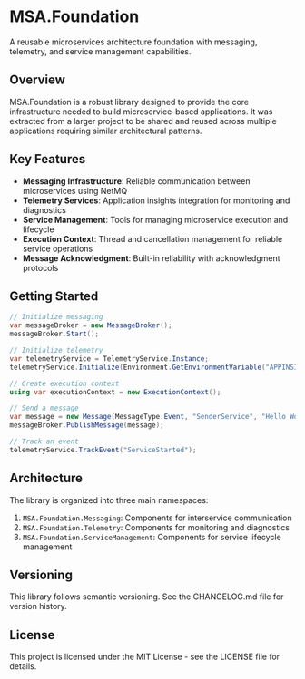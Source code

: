 # MSA.Foundation

A reusable microservices architecture foundation with messaging, telemetry, and service management capabilities.

## Overview

MSA.Foundation is a robust library designed to provide the core infrastructure needed to build microservice-based applications. It was extracted from a larger project to be shared and reused across multiple applications requiring similar architectural patterns.

## Key Features

- **Messaging Infrastructure**: Reliable communication between microservices using NetMQ
- **Telemetry Services**: Application insights integration for monitoring and diagnostics
- **Service Management**: Tools for managing microservice execution and lifecycle
- **Execution Context**: Thread and cancellation management for reliable service operations
- **Message Acknowledgment**: Built-in reliability with acknowledgment protocols

## Getting Started

```csharp
// Initialize messaging
var messageBroker = new MessageBroker();
messageBroker.Start();

// Initialize telemetry
var telemetryService = TelemetryService.Instance;
telemetryService.Initialize(Environment.GetEnvironmentVariable("APPINSIGHTS_INSTRUMENTATIONKEY"));

// Create execution context
using var executionContext = new ExecutionContext();

// Send a message
var message = new Message(MessageType.Event, "SenderService", "Hello World!");
messageBroker.PublishMessage(message);

// Track an event
telemetryService.TrackEvent("ServiceStarted");
```

## Architecture

The library is organized into three main namespaces:

1. `MSA.Foundation.Messaging`: Components for interservice communication
2. `MSA.Foundation.Telemetry`: Components for monitoring and diagnostics
3. `MSA.Foundation.ServiceManagement`: Components for service lifecycle management

## Versioning

This library follows semantic versioning. See the CHANGELOG.md file for version history.

## License

This project is licensed under the MIT License - see the LICENSE file for details.